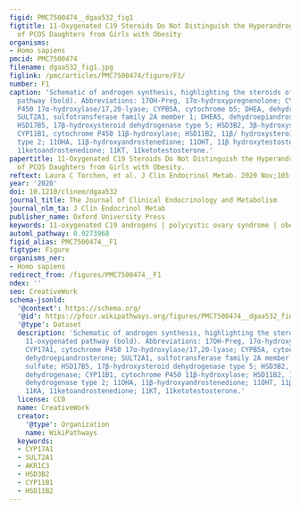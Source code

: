 ```yaml
---
figid: PMC7500474__dgaa532_fig1
figtitle: 11-Oxygenated C19 Steroids Do Not Distinguish the Hyperandrogenic Phenotype
  of PCOS Daughters from Girls with Obesity
organisms:
- Homo sapiens
pmcid: PMC7500474
filename: dgaa532_fig1.jpg
figlink: /pmc/articles/PMC7500474/figure/F1/
number: F1
caption: 'Schematic of androgen synthesis, highlighting the steroids of the 11-oxygenated
  pathway (bold). Abbreviations: 17OH-Preg, 17α-hydroxypregnenolone; CYP17A1, cytochrome
  P450 17α-hydroxylase/17,20-lyase; CYPB5A, cytochrome b5; DHEA, dehydroepiandrosterone;
  SULT2A1, sulfotransferase family 2A member 1; DHEAS, dehydroepiandrosterone sulfate;
  HSD17B5, 17β-hydroxysteroid dehydrogenase type 5; HSD3B2, 3β-hydroxysteroid dehydrogenase;
  CYP11B1, cytochrome P450 11β-hydroxylase; HSD11B2, 11β/ hydroxysteroid dehydrogenase
  type 2; 11OHA, 11β-hydroxyandrostenedione; 11OHT, 11β hydroxytestosterone; 11KA,
  11ketoandrostenedione; 11KT, 11ketotestosterone.'
papertitle: 11-Oxygenated C19 Steroids Do Not Distinguish the Hyperandrogenic Phenotype
  of PCOS Daughters from Girls with Obesity.
reftext: Laura C Torchen, et al. J Clin Endocrinol Metab. 2020 Nov;105(11):e3903-e3909.
year: '2020'
doi: 10.1210/clinem/dgaa532
journal_title: The Journal of Clinical Endocrinology and Metabolism
journal_nlm_ta: J Clin Endocrinol Metab
publisher_name: Oxford University Press
keywords: 11-oxygenated C19 androgens | polycystic ovary syndrome | obesity | hyperandrogenemia
automl_pathway: 0.9273968
figid_alias: PMC7500474__F1
figtype: Figure
organisms_ner:
- Homo sapiens
redirect_from: /figures/PMC7500474__F1
ndex: ''
seo: CreativeWork
schema-jsonld:
  '@context': https://schema.org/
  '@id': https://pfocr.wikipathways.org/figures/PMC7500474__dgaa532_fig1.html
  '@type': Dataset
  description: 'Schematic of androgen synthesis, highlighting the steroids of the
    11-oxygenated pathway (bold). Abbreviations: 17OH-Preg, 17α-hydroxypregnenolone;
    CYP17A1, cytochrome P450 17α-hydroxylase/17,20-lyase; CYPB5A, cytochrome b5; DHEA,
    dehydroepiandrosterone; SULT2A1, sulfotransferase family 2A member 1; DHEAS, dehydroepiandrosterone
    sulfate; HSD17B5, 17β-hydroxysteroid dehydrogenase type 5; HSD3B2, 3β-hydroxysteroid
    dehydrogenase; CYP11B1, cytochrome P450 11β-hydroxylase; HSD11B2, 11β/ hydroxysteroid
    dehydrogenase type 2; 11OHA, 11β-hydroxyandrostenedione; 11OHT, 11β hydroxytestosterone;
    11KA, 11ketoandrostenedione; 11KT, 11ketotestosterone.'
  license: CC0
  name: CreativeWork
  creator:
    '@type': Organization
    name: WikiPathways
  keywords:
  - CYP17A1
  - SULT2A1
  - AKR1C3
  - HSD3B2
  - CYP11B1
  - HSD11B2
---
```

